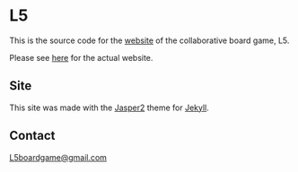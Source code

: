 # L5

This is the source code for the [website](http://) of the collaborative board game, L5.

Please see [here](http://) for the actual website.


## Site
This site was made with the [Jasper2](https://github.com/jekyller/jasper2) theme for [Jekyll](https://jekyllrb.com/).

## Contact
<L5boardgame@gmail.com>